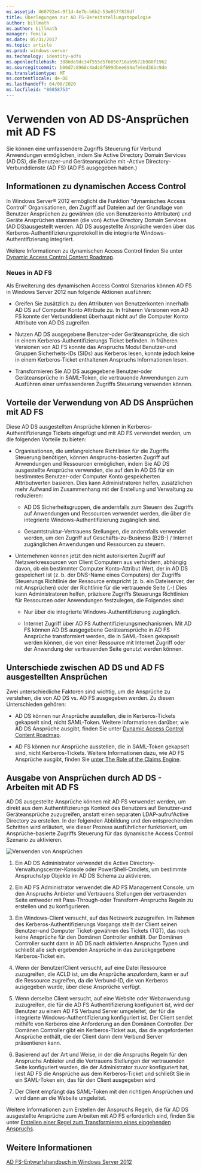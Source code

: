 ```yaml
---
ms.assetid: 460792e4-9f1d-4e7b-b6b2-53e057f839df
title: Überlegungen zur AD FS-Bereitstellungstopologie
author: billmath
ms.author: billmath
manager: femila
ms.date: 05/31/2017
ms.topic: article
ms.prod: windows-server
ms.technology: identity-adfs
ms.openlocfilehash: 3086de9dc34f555d5f6056716ab9572b980f1962
ms.sourcegitcommit: b00d7c8968c4adc8f699dbee694afe6ed36bc9de
ms.translationtype: MT
ms.contentlocale: de-DE
ms.lasthandoff: 04/08/2020
ms.locfileid: "80858753"
---
```

# <a name="using-ad-ds-claims-with-ad-fs"></a>Verwenden von AD DS-Ansprüchen mit AD FS
  
  
Sie können eine umfassendere Zugriffs Steuerung für Verbund Anwendungen ermöglichen, indem Sie Active Directory Domain Services \(AD DS\), die Benutzer-und Geräteansprüche mit \-Active Directory-Verbunddienste (AD FS) \(AD FS ausgegeben haben.\)  
  
## <a name="about-dynamic-access-control"></a>Informationen zu dynamischen Access Control  
In Windows Server&reg; 2012 ermöglicht die Funktion "dynamisches Access Control" Organisationen, den Zugriff auf Dateien auf der Grundlage von Benutzer Ansprüchen zu gewähren \(die von Benutzerkonto Attributen\) und Geräte Ansprüchen stammen \(die von\) Active Directory Domain Services \(AD DS\)ausgestellt werden. AD DS ausgestellte Ansprüche werden über das Kerberos-Authentifizierungsprotokoll in die integrierte Windows-Authentifizierung integriert.  
  
Weitere Informationen zu dynamischen Access Control finden Sie unter [Dynamic Access Control Content Roadmap](../../solution-guides/Dynamic-Access-Control--Scenario-Overview.md#BKMK_APP).  
  
### <a name="whats-new-in-ad-fs"></a>Neues in AD FS  
Als Erweiterung des dynamischen Access Control Szenarios können AD FS in Windows Server 2012 nun folgende Aktionen ausführen:  
  
-   Greifen Sie zusätzlich zu den Attributen von Benutzerkonten innerhalb AD DS auf Computer Konto Attribute zu. In früheren Versionen von AD FS konnte der Verbunddienst überhaupt nicht auf die Computer Konto Attribute von AD DS zugreifen.  
  
-   Nutzen AD DS ausgegebene Benutzer-oder Geräteansprüche, die sich in einem Kerberos-Authentifizierungs Ticket befinden. In früheren Versionen von AD FS konnte das Anspruchs Modul Benutzer-und Gruppen Sicherheits-IDs \(SIDs\) aus Kerberos lesen, konnte jedoch keine in einem Kerberos-Ticket enthaltenen Anspruchs Informationen lesen.  
  
-   Transformieren Sie AD DS ausgegebene Benutzer-oder Geräteansprüche in SAML-Token, die vertrauende Anwendungen zum Ausführen einer umfassenderen Zugriffs Steuerung verwenden können.  
  
## <a name="benefits-of-using-ad-ds-claims-with-ad-fs"></a>Vorteile der Verwendung von AD DS Ansprüchen mit AD FS  
Diese AD DS ausgestellten Ansprüche können in Kerberos-Authentifizierungs Tickets eingefügt und mit AD FS verwendet werden, um die folgenden Vorteile zu bieten:  
  
-   Organisationen, die umfangreichere Richtlinien für die Zugriffs Steuerung benötigen, können Anspruchs\-basierten Zugriff auf Anwendungen und Ressourcen ermöglichen, indem Sie AD DS ausgestellte Ansprüche verwenden, die auf den in AD DS für ein bestimmtes Benutzer-oder Computer Konto gespeicherten Attributwerten basieren. Dies kann Administratoren helfen, zusätzlichen mehr Aufwand im Zusammenhang mit der Erstellung und Verwaltung zu reduzieren:  
  
    -   AD DS Sicherheitsgruppen, die andernfalls zum Steuern des Zugriffs auf Anwendungen und Ressourcen verwendet werden, die über die integrierte Windows-Authentifizierung zugänglich sind.  
  
    -   Gesamtstruktur-Vertrauens Stellungen, die andernfalls verwendet werden, um den Zugriff auf Geschäfts\-zu\-Business \(B2B-\) \/ Internet zugänglichen Anwendungen und Ressourcen zu steuern.  
  
-   Unternehmen können jetzt den nicht autorisierten Zugriff auf Netzwerkressourcen von Client Computern aus verhindern, abhängig davon, ob ein bestimmter Computer Konto-Attribut Wert, der in AD DS gespeichert ist \(z. b. der DNS-Name eines Computers\) der Zugriffs Steuerungs Richtlinie der Ressource entspricht \(z. b. ein Dateiserver, der mit Ansprüchen\) oder der Richtlinie für die vertrauende Seite \(.\-\) Dies kann Administratoren helfen, präzisere Zugriffs Steuerungs Richtlinien für Ressourcen oder Anwendungen festzulegen, die Folgendes sind:  
  
    -   Nur über die integrierte Windows-Authentifizierung zugänglich.  
  
    -   Internet Zugriff über AD FS Authentifizierungsmechanismen. Mit AD FS können AD DS ausgegebene Geräteansprüche in AD FS Ansprüche transformiert werden, die in SAML-Token gekapselt werden können, die von einer Ressource mit Internet Zugriff oder der Anwendung der vertrauenden Seite genutzt werden können.  
  
## <a name="differences-between-ad-ds-and-ad-fs-issued-claims"></a>Unterschiede zwischen AD DS und AD FS ausgestellten Ansprüchen  
Zwei unterschiedliche Faktoren sind wichtig, um die Ansprüche zu verstehen, die von AD DS vs. AD FS ausgegeben werden. Zu diesen Unterschieden gehören:  
  
-   AD DS können nur Ansprüche ausstellen, die in Kerberos-Tickets gekapselt sind, nicht SAML-Token. Weitere Informationen darüber, wie AD DS Ansprüche ausgibt, finden Sie unter [Dynamic Access Control Content Roadmap](../../solution-guides/Dynamic-Access-Control--Scenario-Overview.md#BKMK_APP).  
  
-   AD FS können nur Ansprüche ausstellen, die in SAML-Token gekapselt sind, nicht Kerberos-Tickets. Weitere Informationen dazu, wie AD FS Ansprüche ausgibt, finden Sie [unter The Role of the Claims Engine](../../ad-fs/technical-reference/The-Role-of-the-Claims-Engine.md).  
  
## <a name="how-ad-ds-issued-claims-work-with-ad-fs"></a>Ausgabe von Ansprüchen durch AD DS - Arbeiten mit AD FS  
AD DS ausgestellte Ansprüche können mit AD FS verwendet werden, um direkt aus dem Authentifizierungs Kontext des Benutzers auf Benutzer-und Geräteansprüche zuzugreifen, anstatt einen separaten LDAP-aufrufActive Directory zu erstellen. In der folgenden Abbildung und den entsprechenden Schritten wird erläutert, wie dieser Prozess ausführlicher funktioniert, um Ansprüche\-basierte Zugriffs Steuerung für das dynamische Access Control Szenario zu aktivieren.  
  
![Verwenden von Ansprüchen](media/UsingADDSClaimswithADFS.gif)  
  
1.  Ein AD DS Administrator verwendet die Active Directory-Verwaltungscenter-Konsole oder PowerShell-Cmdlets, um bestimmte Anspruchstyp Objekte im AD DS Schema zu aktivieren.  
  
2.  Ein AD FS Administrator verwendet die AD FS Management Console, um den Anspruchs Anbieter und Vertrauens Stellungen der vertrauenden Seite entweder mit Pass\-Through-oder Transform-Anspruchs Regeln zu erstellen und zu konfigurieren.  
  
3.  Ein Windows-Client versucht, auf das Netzwerk zuzugreifen. Im Rahmen des Kerberos-Authentifizierungs Vorgangs stellt der Client seinen Benutzer-und Computer Ticket\-gewähren des Tickets \(TGT\), das noch keine Ansprüche für den Domänen Controller enthält. Der Domänen Controller sucht dann in AD DS nach aktivierten Anspruchs Typen und schließt alle sich ergebenden Ansprüche in das zurückgegebene Kerberos-Ticket ein.  
  
4.  Wenn der Benutzer\/Client versucht, auf eine Datei Ressource zuzugreifen, die ACLD ist, um die Ansprüche anzufordern, kann er auf die Ressource zugreifen, da die Verbund-ID, die von Kerberos ausgegeben wurde, über diese Ansprüche verfügt.  
  
5.  Wenn derselbe Client versucht, auf eine Website oder Webanwendung zuzugreifen, die für die AD FS Authentifizierung konfiguriert ist, wird der Benutzer zu einem AD FS Verbund Server umgeleitet, der für die integrierte Windows-Authentifizierung konfiguriert ist. Der Client sendet mithilfe von Kerberos eine Anforderung an den Domänen Controller. Der Domänen Controller gibt ein Kerberos-Ticket aus, das die angeforderten Ansprüche enthält, die der Client dann dem Verbund Server präsentieren kann.  
  
6.  Basierend auf der Art und Weise, in der die Anspruchs Regeln für den Anspruchs Anbieter und die Vertrauens Stellungen der vertrauenden Seite konfiguriert wurden, die der Administrator zuvor konfiguriert hat, liest AD FS die Ansprüche aus dem Kerberos-Ticket und schließt Sie in ein SAML-Token ein, das für den Client ausgegeben wird  
  
7.  Der Client empfängt das SAML-Token mit den richtigen Ansprüchen und wird dann an die Website umgeleitet.  
  
Weitere Informationen zum Erstellen der Anspruchs Regeln, die für AD DS ausgestellte Ansprüche zum Arbeiten mit AD FS erforderlich sind, finden Sie unter [Erstellen einer Regel zum Transformieren eines eingehenden Anspruchs](../../ad-fs/operations/Create-a-Rule-to-Transform-an-Incoming-Claim.md).  
  
## <a name="see-also"></a>Weitere Informationen
[AD FS-Entwurfshandbuch in Windows Server 2012](AD-FS-Design-Guide-in-Windows-Server-2012.md)
